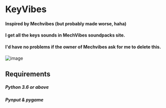 # KeyVibes
#### Inspired by Mechvibes (but probably made worse, haha)
#### I get all the keys sounds in MechVibes soundpacks site.
#### I'd have no problems if the owner of Mechvibes ask for me to delete this.
![image](https://github.com/user-attachments/assets/bb5b2fa6-e412-4fbb-a332-c5e49110a3d7)


## Requirements
##### Python 3.6 or above
##### Pynput & pygame
